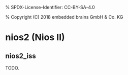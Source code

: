 % SPDX-License-Identifier: CC-BY-SA-4.0

% Copyright (C) 2018 embedded brains GmbH & Co. KG

# nios2 (Nios II)

## nios2_iss

TODO.
